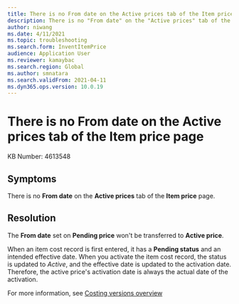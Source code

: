 ```yaml
---
title: There is no From date on the Active prices tab of the Item price page
description: There is no "From date" on the "Active prices" tab of the "Item price" page
author: niwang
ms.date: 4/11/2021
ms.topic: troubleshooting
ms.search.form: InventItemPrice
audience: Application User
ms.reviewer: kamaybac
ms.search.region: Global
ms.author: smnatara
ms.search.validFrom: 2021-04-11
ms.dyn365.ops.version: 10.0.19
---
```


# There is no From date on the Active prices tab of the Item price page

KB Number: 4613548

## Symptoms

There is no **From date** on the **Active prices** tab of the **Item price** page.

## Resolution

The **From date** set on **Pending price** won't be transferred to **Active price**.

When an item cost record is first entered, it has a **Pending status** and an intended effective date. When you activate the item cost record, the status is updated to *Active*, and the effective date is updated to the activation date. Therefore, the active price's activation date is always the actual date of the activation.

For more information, see [Costing versions overview](../../cost-management/costing-versions.md)
